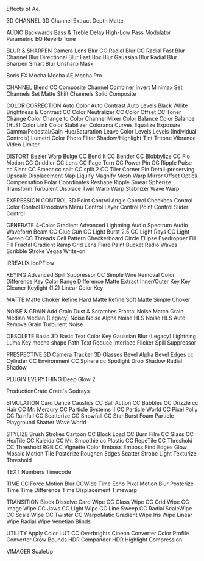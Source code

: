 Effects of Ae. 

3D CHANNEL
3D Channel Extract
Depth Matte

AUDIO
Backwards
Bass & Treble
Delay
High-Low Pass
Modulator
Parametric EQ
Reverb
Tone

BLUR & SHARPEN
Camera Lens Blur
CC Radial Blur
CC Radial Fast Blur
Channel Blur
Directional Blur
Fast Box Blur
Gaussian Blur
Radial Blur
Sharpen
Smart Blur
Unsharp Mask

Boris FX Mocha
Mocha AE
Mocha Pro

CHANNEL
Blend
CC Composite
Channel Combiner
Invert
Minimax
Set Channels
Set Matte
Shift Channels
Solid Composite

COLOR CORRECTION
Auto Color
Auto Contrast
Auto Levels
Black White
Brightness & Contrast
CC Color Neutralizer
CC Color Offset
CC Toner
Change Color
Change to Color
Channel Mixer
Color Balance
Color Balance (HLS)
Color Link
Color Stabilizer
Colorama
Curves
Equalize
Exposure
Gamma/Pedestal/Gain
Hue/Saturation
Leave Color
Levels
Levels (Individual Controls)
Lumetri Color
Photo Filter
Shadow/Highlight
Tint
Tritone
Vibrance
Video Limiter

DISTORT
Bezier Warp
Bulge
CC Bend It
CC Bender
CC Blobbylize
CC Flo Motion
CC Griddler
CC Lens
CC Page Turn
CC Power Pin
CC Ripple Pulse
cc Slant
CC Smear
cc split
CC split 2
CC Tiler
Corner Pin
Detail-preserving Upscale
Displacement Map
Liquify
Magnify
Mesh Warp
Mirror
Offset
Optics Compensation
Polar Coordinates
Reshape
Ripple
Smear
Spherize
Transform
Turbulent Displace
Twirl
Warp
Warp Stabilizer
Wave Warp

EXPRESSION CONTROL
3D Point Control
Angle Control
Checkbox Control
Color Control
Dropdown Menu Control
Layer Control
Point Control
Slider Control

GENERATE
4-Color Gradient
Advanced Lightning
Audio Spectrum
Audio Waveform
Beam
CC Glue Gun
CC Light Burst 2.5
CC Light Rays
CC Light Sweep
CC Threads
Cell Pattern
Checkerboard
Circle
Ellipse
Eyedropper Fill
Fill
Fractal
Gradient Ramp
Grid
Lens Flare
Paint Bucket
Radio Waves
Scribble
Stroke
Vegas
Write-on

IRREALIX
looPFlow

KEYING
Advanced Spill Suppressor
CC Simple Wire Removal
Color Difference Key
Color Range
Difference Matte
Extract
Inner/Outer Key
Key Cleaner
Keylight (1.2)
Linear Color Key

MATTE
Matte Choker
Refine Hard Matte
Refine Soft Matte
Simple Choker

NOISE & GRAIN
Add Grain
Dust & Scratches
Fractal Noise
Match Grain
Median
Median (Legacy)
Noise
Noise Alpha
Noise HLS
Noise HLS Auto
Remove Grain
Turbulent Noise

OBSOLETE
Basic 3D
Basic Text
Color Key
Gaussian Blur (Legacy)
Lightning
Luma Key
mocha shape
Path Text
Reduce Interlace Flicker
Spill Suppressor

PRESPECTIVE
3D Camera Tracker
3D Glasses
Bevel Alpha
Bevel Edges
cc Cylinder
CC Environment
CC Sphere
cc Spotlight
Drop Shadow
Radial Shadow

PLUGIN EVERYTHING
Deep Glow 2

ProductionCrate
Crate's Godrays

SIMULATION
Card Dance
Caustics
CC Ball Action
CC Bubbles
CC Drizzle
cc Hair
CC Mr. Mercury
CC Particle Systems II
CC Particle World
CC Pixel Polly
CC Rainfall
CC Scatterize
CC Snowfall
CC Star Burst
Foam
Particle Playground
Shatter
Wave World

STYLIZE
Brush Strokes
Cartoon
CC Block Load
CC Burn Film
CC Glass
CC HexTile
CC Kaleida
CC Mr. Smoothie
cc Plastic
CC RepeTile
CC Threshold
CC Threshold RGB
CC Vignette
Color Emboss
Emboss
Find Edges
Glow
Mosaic
Motion Tile
Posterize
Roughen Edges
Scatter
Strobe Light
Texturize
Threshold

TEXT
Numbers
Timecode

TIME
CC Force Motion Blur
CCWide Time
Echo
Pixel Motion Blur
Posterize Time
Time Difference
Time Displacement
Timewarp

TRANSITION
Block Dissolve
Card Wipe
CC Glass Wipe
CC Grid Wipe
CC Image Wipe
CC Jaws
CC Light Wipe
CC Line Sweep
CC Radial ScaleWipe
CC Scale Wipe
CC Twister
CC WarpoMatic
Gradient Wipe
Iris Wipe
Linear Wipe
Radial Wipe
Venetian Blinds

UTILITY
Apply Color LUT
CC Overbrights
Cineon Converter
Color Profile Converter
Grow Bounds
HDR Compander
HDR Highlight Compression

VIMAGER
ScaleUp
